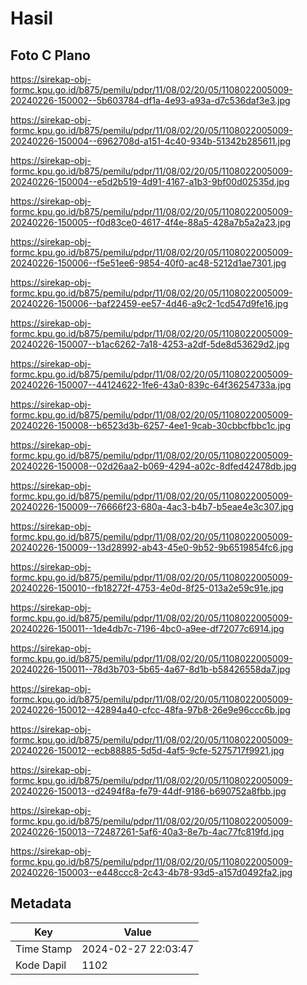 # Hasil

## Foto C Plano

https://sirekap-obj-formc.kpu.go.id/b875/pemilu/pdpr/11/08/02/20/05/1108022005009-20240226-150002--5b603784-df1a-4e93-a93a-d7c536daf3e3.jpg

https://sirekap-obj-formc.kpu.go.id/b875/pemilu/pdpr/11/08/02/20/05/1108022005009-20240226-150004--6962708d-a151-4c40-934b-51342b285611.jpg

https://sirekap-obj-formc.kpu.go.id/b875/pemilu/pdpr/11/08/02/20/05/1108022005009-20240226-150004--e5d2b519-4d91-4167-a1b3-9bf00d02535d.jpg

https://sirekap-obj-formc.kpu.go.id/b875/pemilu/pdpr/11/08/02/20/05/1108022005009-20240226-150005--f0d83ce0-4617-4f4e-88a5-428a7b5a2a23.jpg

https://sirekap-obj-formc.kpu.go.id/b875/pemilu/pdpr/11/08/02/20/05/1108022005009-20240226-150006--f5e51ee6-9854-40f0-ac48-5212d1ae7301.jpg

https://sirekap-obj-formc.kpu.go.id/b875/pemilu/pdpr/11/08/02/20/05/1108022005009-20240226-150006--baf22459-ee57-4d46-a9c2-1cd547d9fe16.jpg

https://sirekap-obj-formc.kpu.go.id/b875/pemilu/pdpr/11/08/02/20/05/1108022005009-20240226-150007--b1ac6262-7a18-4253-a2df-5de8d53629d2.jpg

https://sirekap-obj-formc.kpu.go.id/b875/pemilu/pdpr/11/08/02/20/05/1108022005009-20240226-150007--44124622-1fe6-43a0-839c-64f36254733a.jpg

https://sirekap-obj-formc.kpu.go.id/b875/pemilu/pdpr/11/08/02/20/05/1108022005009-20240226-150008--b6523d3b-6257-4ee1-9cab-30cbbcfbbc1c.jpg

https://sirekap-obj-formc.kpu.go.id/b875/pemilu/pdpr/11/08/02/20/05/1108022005009-20240226-150008--02d26aa2-b069-4294-a02c-8dfed42478db.jpg

https://sirekap-obj-formc.kpu.go.id/b875/pemilu/pdpr/11/08/02/20/05/1108022005009-20240226-150009--76666f23-680a-4ac3-b4b7-b5eae4e3c307.jpg

https://sirekap-obj-formc.kpu.go.id/b875/pemilu/pdpr/11/08/02/20/05/1108022005009-20240226-150009--13d28992-ab43-45e0-9b52-9b6519854fc6.jpg

https://sirekap-obj-formc.kpu.go.id/b875/pemilu/pdpr/11/08/02/20/05/1108022005009-20240226-150010--fb18272f-4753-4e0d-8f25-013a2e59c91e.jpg

https://sirekap-obj-formc.kpu.go.id/b875/pemilu/pdpr/11/08/02/20/05/1108022005009-20240226-150011--1de4db7c-7196-4bc0-a9ee-df72077c6914.jpg

https://sirekap-obj-formc.kpu.go.id/b875/pemilu/pdpr/11/08/02/20/05/1108022005009-20240226-150011--78d3b703-5b65-4a67-8d1b-b58426558da7.jpg

https://sirekap-obj-formc.kpu.go.id/b875/pemilu/pdpr/11/08/02/20/05/1108022005009-20240226-150012--42894a40-cfcc-48fa-97b8-26e9e96ccc6b.jpg

https://sirekap-obj-formc.kpu.go.id/b875/pemilu/pdpr/11/08/02/20/05/1108022005009-20240226-150012--ecb88885-5d5d-4af5-9cfe-5275717f9921.jpg

https://sirekap-obj-formc.kpu.go.id/b875/pemilu/pdpr/11/08/02/20/05/1108022005009-20240226-150013--d2494f8a-fe79-44df-9186-b690752a8fbb.jpg

https://sirekap-obj-formc.kpu.go.id/b875/pemilu/pdpr/11/08/02/20/05/1108022005009-20240226-150013--72487261-5af6-40a3-8e7b-4ac77fc819fd.jpg

https://sirekap-obj-formc.kpu.go.id/b875/pemilu/pdpr/11/08/02/20/05/1108022005009-20240226-150003--e448ccc8-2c43-4b78-93d5-a157d0492fa2.jpg


## Metadata

| Key        | Value               |
| ---------- | ------------------- |
| Time Stamp | 2024-02-27 22:03:47 |
| Kode Dapil | 1102                |



